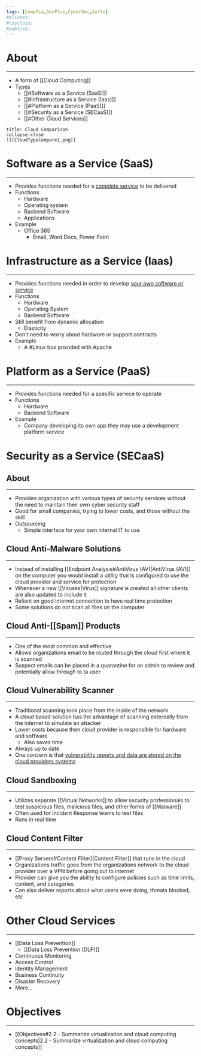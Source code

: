 ```yaml
---
tags: [CompTia,SecPlus,CyberSec,Certs]
#aliases:
#cssclass:
#publish:
---
```


# About
---
- A form of [[Cloud Computing]]
- Types
	- [[#Software as a Service (SaaS)]]
	- [[#Infrastructure as a Service (Iaas)]]
	- [[#Platform as a Service (PaaS)]]
	- [[#Security as a Service (SECaaS)]]
	- [[#Other Cloud Services]]

```ad-info
title: Cloud Comparison
collapse:close
![[CloudTypeCompare1.png]]
```

# Software as a Service (SaaS)
---
- Provides functions needed for a <u>complete service</u> to be delivered
- Functions
	- Hardware
	- Operating system
	- Backend Software
	- Applications
- Example
	- Office 365
		- Email, Word Docs, Power Point

# Infrastructure as a Service (Iaas)
---
- Provides functions needed in order to develop <u>your own software or service</u>
- Functions
	- Hardware
	- Operating System
	- Backend Software
- Still benefit from dynamic allocation
	- Elasticity
- Don't need to worry about hardware or support contracts
- Example
	- A #Linux box provided with Apache

# Platform as a Service (PaaS)
---
- Provides functions needed for a specific service to operate
- Functions
	- Hardware
	- Backend Software
- Example
	- Company developing its own app they may use a development platform service

# Security as a Service (SECaaS)

## About
---
- Provides organization with various types of security services without the need to maintain their own cyber security staff
- Good for small companies, trying to lower costs, and those without the skill
- Outsourcing
	- Simple interface for your own internal IT to use

## Cloud Anti-Malware Solutions
---
- Instead of installing [[Endpoint Analysis#AntiVirus (AV)|AntiVirus (AV)]] on the computer you would install a utility that is configured to use the cloud provider and service for protection
- Whenever a new [[Viruses|Virus]] signature is created all other clients are also updated to include it
- Reliant on good internet connection to have real time protection
- Some solutions do not scan all files on the computer

## Cloud Anti-[[Spam]] Products
---
- One of the most common and effective
- Allows organizations email to be routed through the cloud first where it is scanned
- Suspect emails can be placed in a quarantine for an admin to review and potentially allow through to ta user

## Cloud Vulnerability Scanner
---
- Traditional scanning took place from the inside of the network
- A cloud based solution has the advantage of scanning externally from the internet to simulate an attacker
- Lower costs because then cloud provider is responsible for hardware and software
	- Also saves time
- Always up to date
- One concern is that <u>vulnerability reports and data are stored on the cloud providers systems</u>

## Cloud Sandboxing
---
- Utilizes separate [[Virtual Networks]] to allow security professionals to test suspicious files, malicious files, and other forms of [[Malware]]
- Often used for Incident Response teams to test files
- Runs in real time

## Cloud Content Filter
---
- [[Proxy Servers#Content Filter]|Content Filter]] that runs in the cloud
- Organizations traffic goes from the organizations network to the cloud provider over a VPN before going out to internet
- Provider can give you the ability to configure policies such as time limits, content, and categories
- Can also deliver reports about what users were doing, threats blocked, etc

# Other Cloud Services
---
- [[Data Loss Prevention]]
	- [[Data Loss Prevention (DLP)]]
- Continuous Monitoring
- Access Control
- Identity Management
- Business Continuity
- Disaster Recovery
- More...

# Objectives
---
- [[Objectives#2.2 - Summarize virtualization and cloud computing concepts|2.2 - Summarize virtualization and cloud computing concepts]]